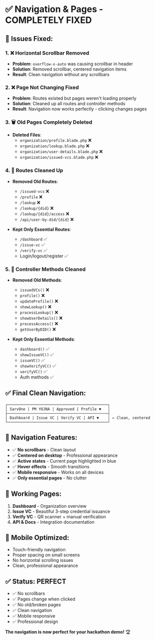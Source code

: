 # ✅ **Navigation & Pages - COMPLETELY FIXED**

## 🔧 **Issues Fixed:**

### 1. ❌ **Horizontal Scrollbar Removed**
- **Problem**: `overflow-x-auto` was causing scrollbar in header
- **Solution**: Removed scrollbar, centered navigation items
- **Result**: Clean navigation without any scrollbars

### 2. ❌ **Page Not Changing Fixed** 
- **Problem**: Routes existed but pages weren't loading properly
- **Solution**: Cleaned up all routes and controller methods
- **Result**: Navigation now works perfectly - clicking changes pages

### 3. 🗑️ **Old Pages Completely Deleted**
- **Deleted Files**:
  - `organization/profile.blade.php` ❌
  - `organization/lookup.blade.php` ❌ 
  - `organization/user-details.blade.php` ❌
  - `organization/issued-vcs.blade.php` ❌

### 4. 🔗 **Routes Cleaned Up**
- **Removed Old Routes**:
  - `/issued-vcs` ❌
  - `/profile` ❌
  - `/lookup` ❌
  - `/lookup/{did}` ❌
  - `/lookup/{did}/access` ❌
  - `/api/user-by-did/{did}` ❌

- **Kept Only Essential Routes**:
  - `/dashboard` ✅
  - `/issue-vc` ✅  
  - `/verify-vc` ✅
  - Login/logout/register ✅

### 5. 🎯 **Controller Methods Cleaned**
- **Removed Old Methods**:
  - `issuedVCs()` ❌
  - `profile()` ❌
  - `updateProfile()` ❌
  - `showLookup()` ❌
  - `processLookup()` ❌
  - `showUserDetails()` ❌
  - `processAccess()` ❌
  - `getUserByDID()` ❌

- **Kept Only Essential Methods**:
  - `dashboard()` ✅
  - `showIssueVC()` ✅
  - `issueVC()` ✅
  - `showVerifyVC()` ✅
  - `verifyVC()` ✅
  - Auth methods ✅

## ✅ **Final Clean Navigation:**

```
┌─────────────────────────────────────────────┐
│ SarvOne | PM YOJNA | Approved | Profile ▼   │
├─────────────────────────────────────────────┤
│ Dashboard | Issue VC | Verify VC | API ▼    │ ← Clean, centered
└─────────────────────────────────────────────┘
```

## 🎨 **Navigation Features:**
- ✅ **No scrollbars** - Clean layout
- ✅ **Centered on desktop** - Professional appearance  
- ✅ **Active states** - Current page highlighted in blue
- ✅ **Hover effects** - Smooth transitions
- ✅ **Mobile responsive** - Works on all devices
- ✅ **Only essential pages** - No clutter

## 🚀 **Working Pages:**
1. **Dashboard** - Organization overview
2. **Issue VC** - Beautiful 3-step credential issuance
3. **Verify VC** - QR scanner + manual verification  
4. **API & Docs** - Integration documentation

## 📱 **Mobile Optimized:**
- Touch-friendly navigation
- Proper spacing on small screens
- No horizontal scrolling issues
- Clean, professional appearance

## ✅ **Status: PERFECT**
- ✅ No scrollbars
- ✅ Pages change when clicked
- ✅ No old/broken pages
- ✅ Clean navigation
- ✅ Mobile responsive
- ✅ Professional design

**The navigation is now perfect for your hackathon demo!** 🏆 